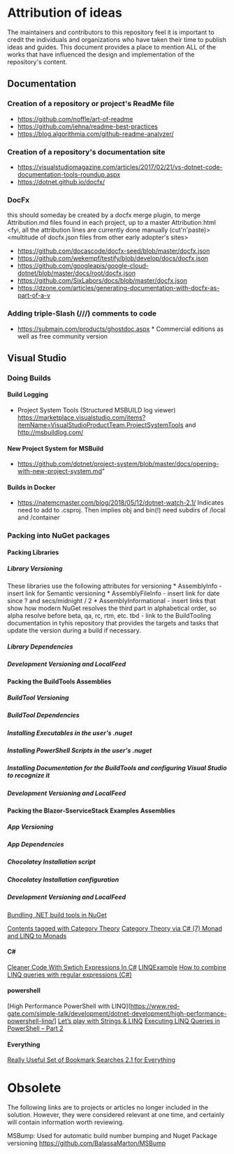 
# Attribution of ideas
The maintainers and contributors to this repository feel it is important to credit the individuals and organizations who have taken their time to publish ideas and guides. This document provides a place to mention ALL of the works that have influenced the design and implementation of the repository's content.


## Documentation
### Creation of a repository or project's ReadMe file
  * https://github.com/noffle/art-of-readme
  * https://github.com/jehna/readme-best-practices
  * https://blog.algorithmia.com/github-readme-analyzer/
### Creation of a repository's documentation site
  * https://visualstudiomagazine.com/articles/2017/02/21/vs-dotnet-code-documentation-tools-roundup.aspx
  * https://dotnet.github.io/docfx/
### DocFx
<tbd> this should someday be created by a docfx merge plugin, to merge Attribution.md files found in each project, up to a master Attribution.html
<fyi, all the attribution lines are currently done manually (cut'n'paste)>
<multitude of docfx.json files from other early adopter's sites>
  * https://github.com/docascode/docfx-seed/blob/master/docfx.json
  * https://github.com/wekempf/testify/blob/develop/docs/docfx.json
  * https://github.com/googleapis/google-cloud-dotnet/blob/master/docs/root/docfx.json
  * https://github.com/SixLabors/docs/blob/master/docfx.json
  * https://dzone.com/articles/generating-documentation-with-docfx-as-part-of-a-v
### Adding triple-Slash \(///) comments to code
  * https://submain.com/products/ghostdoc.aspx * Commercial editions as well as free community version


## Visual Studio
###  Doing Builds
#### Build Logging
  * Project System Tools (Structured MSBUILD log viewer) https://marketplace.visualstudio.com/items?itemName=VisualStudioProductTeam.ProjectSystemTools and http://msbuildlog.com/
#### New Project System for MSBuild
  * https://github.com/dotnet/project-system/blob/master/docs/opening-with-new-project-system.md"

#### Builds in Docker
  * https://natemcmaster.com/blog/2018/05/12/dotnet-watch-2.1/ Indicates need to add to .csproj. Then implies obj and bin(!) need subdirs of /local and /container

### Packing into NuGet packages
#### Packing Libraries
##### Library Versioning
These libraries use the following attributes for versioning
    * AssemblyInfo - <tbd> insert link for Semantic versioning
    * AssemblyFileInfo - <tbd> insert link for date since ? and secs/midnight / 2
    * AssemblyInformational - <tbd> insert links that show how modern NuGet resolves the third part in alphabetical order, so alpha resolve before beta, qa, rc, rtm, etc. tbd - link to the BuildTooling documentation in tyhis repository that provides the targets and tasks that update the version during a build if necessary.
##### Library Dependencies
##### Development Versioning and LocalFeed

#### Packing the BuildTools Assemblies
##### BuildTool Versioning
##### BuildTool Dependencies
##### Installing Executables in the user's .nuget
##### Installing PowerShell Scripts in the user's .nuget
##### Installing Documentation for the BuildTools and configuring Visual Studio to recognize it
##### Development Versioning and LocalFeed

#### Packing the Blazor-SserviceStack Examples Assemblies
##### App Versioning
##### App Dependencies
##### Chocolatey Installation script
##### Chocolatey Installation configuration
##### Development Versioning and LocalFeed

[Bundling .NET build tools in NuGet](https://natemcmaster.com/blog/2017/11/11/build-tools-in-nuget/)

[Contents tagged with Category Theory](https://weblogs.asp.net/dixin/Tags/Category%20Theory)
[Category Theory via C# (7) Monad and LINQ to Monads](https://weblogs.asp.net/dixin/category-theory-via-csharp-7-monad-and-linq-to-monads)

#### C#

[Cleaner Code With Swtich Expressions In C#](https://www.conradakunga.com/blog/cleaner-code-with-swtich-expressions-in-c/)
[LINQExample](https://github.com/ssukhpinder/LINQExample)
[How to combine LINQ queries with regular expressions (C#)](https://docs.microsoft.com/en-us/dotnet/csharp/programming-guide/concepts/linq/how-to-combine-linq-queries-with-regular-expressions)

#### powershell

[High Performance PowerShell with LINQ](https://www.red-gate.com/simple-talk/development/dotnet-development/high-performance-powershell-linq/]
[Let’s play with Strings & LINQ](https://medium.com/c-sharp-progarmming/learn-linq-by-example-9c4221ffcdbf)
[Executing LINQ Queries in PowerShell – Part 2](https://powershell.org/2018/05/executing-linq-queries-in-powershell-part-2/)

#### Everything

[Really Useful Set of Bookmark Searches 2.1 for Everything](https://www.voidtools.com/forum/viewtopic.php?t=4239)

# Obsolete
The following links are to projects or articles no longer included in the solution. However, they were considered relevant at one time, and certainly will contain information worth reviewing.

MSBump: Used for automatic build number bumping and Nuget Package versioning https://github.com/BalassaMarton/MSBump
